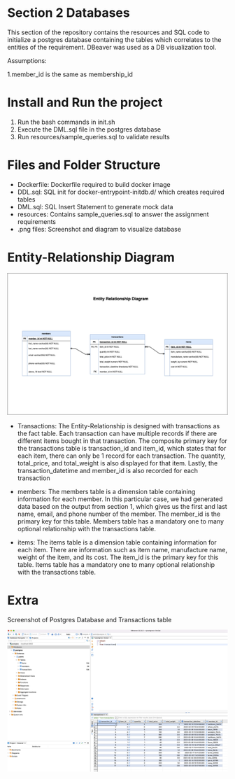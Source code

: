 # Section 2 Databases
This section of the repository contains the resources and SQL code to initialize a postgres database containing the tables which correlates to the entities of the requirement. DBeaver was used as a DB visualization tool.

Assumptions:

1.member_id is the same as membership_id

# Install and Run the project

1. Run the bash commands in init.sh
2. Execute the DML.sql file in the postgres database
3. Run resources/sample_queries.sql to validate results

# Files and Folder Structure

* Dockerfile: Dockerfile required to build docker image
* DDL.sql: SQL init for docker-entrypoint-initdb.d/ which creates required tables
* DML.sql: SQL Insert Statement to generate mock data 
* resources: Contains sample_queries.sql to answer the assignment requirements
* .png files: Screenshot and diagram to visualize database

# Entity-Relationship Diagram

![Entity-Relationship Diagram](section-2-erd-diagram.png?raw=true "Entity-Relationship Diagram")

* Transactions: The Entity-Relationship is designed with transactions as the fact table. Each transaction can have multiple records if there are different items bought in that transaction. The composite primary key for the transactions table is transaction_id and item_id, which states that for each item, there can only be 1 record for each transaction. The quantity, total_price, and total_weight is also displayed for that item. Lastly, the transaction_datetime and member_id is also recorded for each transaction

* members: The members table is a dimension table containing information for each member. In this particular case, we had generated data based on the output from section 1, which gives us the first and last name, email, and phone number of the member. The member_id is the primary key for this table. Members table has a mandatory one to many optional relationship with the transactions table.

* items: The items table is a dimension table containing information for each item. There are information such as item name, manufacture name, weight of the item, and its cost. The item_id is the primary key for this table. Items table has a mandatory one to many optional relationship with the transactions table.

# Extra

Screenshot of Postgres Database and Transactions table

![Database Query](database-query-view.png?raw=true "Database Query")

